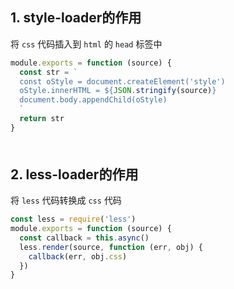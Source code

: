 ## 1. style-loader的作用
将 `css` 代码插入到 `html` 的 `head` 标签中
```js
module.exports = function (source) {
  const str = `
  const oStyle = document.createElement('style')
  oStyle.innerHTML = ${JSON.stringify(source)}
  document.body.appendChild(oStyle)
  `
  return str
}
```
<div style="margin-top: 50px"></div>

## 2. less-loader的作用
将 `less` 代码转换成 `css` 代码
```js
const less = require('less')
module.exports = function (source) {
  const callback = this.async()
  less.render(source, function (err, obj) {
    callback(err, obj.css)
  })
}
```
